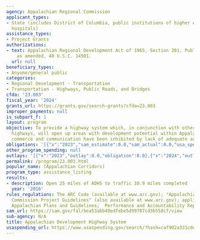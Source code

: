 ```yaml
---
agency: Appalachian Regional Commission
applicant_types:
- State (includes District of Columbia, public institutions of higher education and
  hospitals)
assistance_types:
- Project Grants
authorizations:
- text: Appalachian Regional Development Act of 1965, Section 201, Public Law 89-4,
    as amended, 40 U.S.C. 14501.
  url: null
beneficiary_types:
- Anyone/general public
categories:
- Regional Development - Transportation
- Transportation - Highways, Public Roads, and Bridges
cfda: '23.003'
fiscal_year: '2024'
grants_url: https://grants.gov/search-grants?cfda=23.003
improper_payments: null
is_subpart_f: 1
layout: program
objective: To provide a highway system which, in conjunction with other federally-aided
  highways, will open up areas with development potential within Appalachia where
  commerce and communication have been inhibited by lack of adequate access.
obligations: '[{"x":"2023","sam_estimate":0.0,"sam_actual":0.0,"usa_spending_actual":0.0},{"x":"2024","sam_estimate":0.0,"sam_actual":0.0,"usa_spending_actual":316319585.42},{"x":"2025","sam_estimate":0.0,"sam_actual":0.0,"usa_spending_actual":-973211.19}]'
other_program_spending: null
outlays: '[{"x":"2023","outlay":0.0,"obligation":0.0},{"x":"2024","outlay":72586518.17,"obligation":316319585.42},{"x":"2025","outlay":2393973.33,"obligation":-973211.19}]'
permalink: /program/23.003.html
popular_name: (Appalachian Corridors)
program_type: assistance_listing
results:
- description: Open 25 miles of ADHS to traffic 10.9 miles completed
  year: '2016'
rules_regulations: The ARC Code (available at www.arc.gov); "Appalachian Regional
  Commission Project Guidelines" (also available at www.arc.gov); applicable State
  Appalachian Plans and Guidelines;  Performance and Accountability Reports, no charge.
sam_url: https://sam.gov/fal/bea53abb49edfebe5d99787cd3b550cf/view
sub-agency: N/A
title: Appalachian Development Highway System
usaspending_url: https://www.usaspending.gov/search/?hash=caf902a331cde92c8ea042a7bbf529bc
---
```

